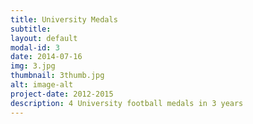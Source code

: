 ```yaml
---
title: University Medals
subtitle: 
layout: default
modal-id: 3
date: 2014-07-16
img: 3.jpg
thumbnail: 3thumb.jpg
alt: image-alt
project-date: 2012-2015
description: 4 University football medals in 3 years
---
```

